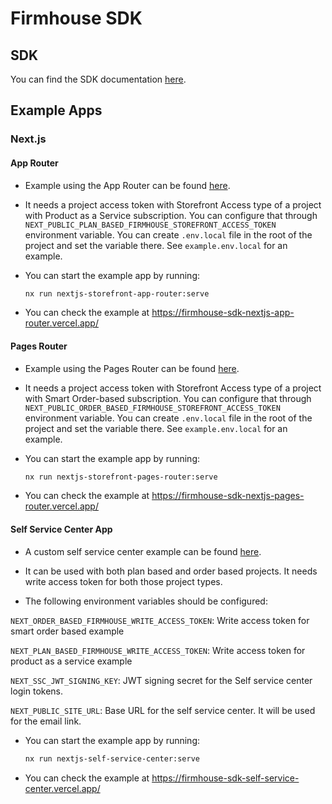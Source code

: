 # Firmhouse SDK

## SDK

You can find the SDK documentation [here](./packages/firmhouse-sdk/README.md).

## Example Apps

### Next.js

#### App Router

- Example using the App Router can be found [here](./examples/nextjs/storefront-app-router).

- It needs a project access token with Storefront Access type of a project with Product as a Service subscription. You can configure that through `NEXT_PUBLIC_PLAN_BASED_FIRMHOUSE_STOREFRONT_ACCESS_TOKEN` environment variable. You can create `.env.local` file in the root of the project and set the variable there. See `example.env.local` for an example.

- You can start the example app by running:

  ```bash
  nx run nextjs-storefront-app-router:serve
  ```

- You can check the example at https://firmhouse-sdk-nextjs-app-router.vercel.app/

#### Pages Router

- Example using the Pages Router can be found [here](./examples/nextjs/storefront-pages-router).

- It needs a project access token with Storefront Access type of a project with Smart Order-based subscription. You can configure that through `NEXT_PUBLIC_ORDER_BASED_FIRMHOUSE_STOREFRONT_ACCESS_TOKEN` environment variable. You can create `.env.local` file in the root of the project and set the variable there. See `example.env.local` for an example.

- You can start the example app by running:

  ```bash
  nx run nextjs-storefront-pages-router:serve
  ```

- You can check the example at https://firmhouse-sdk-nextjs-pages-router.vercel.app/

#### Self Service Center App

- A custom self service center example can be found [here](./examples/nextjs/self-service-center).

- It can be used with both plan based and order based projects. It needs write access token for both those project types.

- The following environment variables should be configured:

`NEXT_ORDER_BASED_FIRMHOUSE_WRITE_ACCESS_TOKEN`: Write access token for smart order based example

`NEXT_PLAN_BASED_FIRMHOUSE_WRITE_ACCESS_TOKEN`: Write access token for product as a service example

`NEXT_SSC_JWT_SIGNING_KEY`: JWT signing secret for the Self service center login tokens.

`NEXT_PUBLIC_SITE_URL`: Base URL for the self service center. It will be used for the email link.

- You can start the example app by running:

  ```bash
  nx run nextjs-self-service-center:serve
  ```

- You can check the example at https://firmhouse-sdk-self-service-center.vercel.app/
